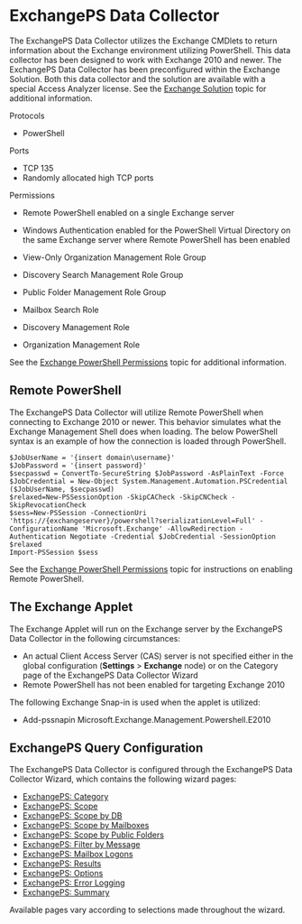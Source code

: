 # ExchangePS Data Collector

The ExchangePS Data Collector utilizes the Exchange CMDlets to return information about the Exchange
environment utilizing PowerShell. This data collector has been designed to work with Exchange 2010
and newer. The ExchangePS Data Collector has been preconfigured within the Exchange Solution. Both
this data collector and the solution are available with a special Access Analyzer license. See the
[Exchange Solution](/docs/accessanalyzer/12.0/solutions/exchange/overview.md) topic for additional information.

Protocols

- PowerShell

Ports

- TCP 135
- Randomly allocated high TCP ports

Permissions

- Remote PowerShell enabled on a single Exchange server
- Windows Authentication enabled for the PowerShell Virtual Directory on the same Exchange server
  where Remote PowerShell has been enabled
- View-Only Organization Management Role Group
- Discovery Search Management Role Group
- Public Folder Management Role Group
- Mailbox Search Role

- Discovery Management Role
- Organization Management Role

See the [Exchange PowerShell Permissions](/docs/accessanalyzer/12.0/getting-started/requirements/solutions/exchange/powershell.md)
topic for additional information.

## Remote PowerShell

The ExchangePS Data Collector will utilize Remote PowerShell when connecting to Exchange 2010 or
newer. This behavior simulates what the Exchange Management Shell does when loading. The below
PowerShell syntax is an example of how the connection is loaded through PowerShell.

```
$JobUserName = '{insert domain\username}'
$JobPassword = '{insert password}'
$secpasswd = ConvertTo-SecureString $JobPassword -AsPlainText -Force
$JobCredential = New-Object System.Management.Automation.PSCredential ($JobUserName, $secpasswd)
$relaxed=New-PSSessionOption -SkipCACheck -SkipCNCheck -SkipRevocationCheck
$sess=New-PSSession -ConnectionUri 'https://{exchangeserver}/powershell?serializationLevel=Full' -ConfigurationName 'Microsoft.Exchange' -AllowRedirection -Authentication Negotiate -Credential $JobCredential -SessionOption $relaxed 
Import-PSSession $sess
```

See the [Exchange PowerShell Permissions](/docs/accessanalyzer/12.0/getting-started/requirements/solutions/exchange/powershell.md)
topic for instructions on enabling Remote PowerShell.

## The Exchange Applet

The Exchange Applet will run on the Exchange server by the ExchangePS Data Collector in the
following circumstances:

- An actual Client Access Server (CAS) server is not specified either in the global configuration
  (**Settings** > **Exchange** node) or on the Category page of the ExchangePS Data Collector Wizard
- Remote PowerShell has not been enabled for targeting Exchange 2010

The following Exchange Snap-in is used when the applet is utilized:

- Add-pssnapin Microsoft.Exchange.Management.Powershell.E2010

## ExchangePS Query Configuration

The ExchangePS Data Collector is configured through the ExchangePS Data Collector Wizard, which
contains the following wizard pages:

- [ExchangePS: Category](/docs/accessanalyzer/12.0/administration/data-collectors/exchangeps/category.md)
- [ExchangePS: Scope](/docs/accessanalyzer/12.0/administration/data-collectors/exchangeps/scope.md)
- [ExchangePS: Scope by DB](/docs/accessanalyzer/12.0/administration/data-collectors/exchangeps/scopedatabases.md)
- [ExchangePS: Scope by Mailboxes](/docs/accessanalyzer/12.0/administration/data-collectors/exchangeps/scopemailboxes.md)
- [ExchangePS: Scope by Public Folders](/docs/accessanalyzer/12.0/administration/data-collectors/exchangeps/scopepublicfolders.md)
- [ExchangePS: Filter by Message](/docs/accessanalyzer/12.0/administration/data-collectors/exchangeps/filtermessage.md)
- [ExchangePS: Mailbox Logons](/docs/accessanalyzer/12.0/administration/data-collectors/exchangeps/mailboxlogons.md)
- [ExchangePS: Results](/docs/accessanalyzer/12.0/administration/data-collectors/exchangeps/results.md)
- [ExchangePS: Options](/docs/accessanalyzer/12.0/administration/data-collectors/exchangeps/options.md)
- [ExchangePS: Error Logging](/docs/accessanalyzer/12.0/administration/data-collectors/exchangeps/errorlogging.md)
- [ExchangePS: Summary](/docs/accessanalyzer/12.0/administration/data-collectors/exchangeps/summary.md)

Available pages vary according to selections made throughout the wizard.
